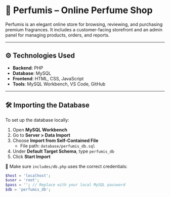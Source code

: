 # 🌸 Perfumis – Online Perfume Shop

Perfumis is an elegant online store for browsing, reviewing, and purchasing premium fragrances. It includes a customer-facing storefront and an admin panel for managing products, orders, and reports.

---

## ⚙️ Technologies Used

- **Backend**: PHP
- **Database**: MySQL
- **Frontend**: HTML, CSS, JavaScript
- **Tools**: MySQL Workbench, VS Code, GitHub

---

## 🛠 Importing the Database

To set up the database locally:

1. Open **MySQL Workbench**
2. Go to **Server > Data Import**
3. Choose **Import from Self-Contained File**
   - File path: `database/perfumis_db.sql`
4. Under **Default Target Schema**, type `perfumis_db`
5. Click **Start Import**

📌 Make sure `includes/db.php` uses the correct credentials:

```php
$host = 'localhost';
$user = 'root';
$pass = ''; // Replace with your local MySQL password
$db = 'perfumis_db';